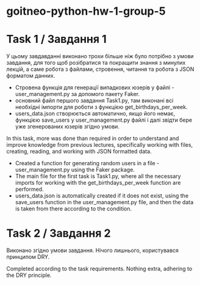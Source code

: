 # goitneo-python-hw-1-group-5

# Task 1 / Завдання 1

У цьому завдавданні виконано трохи більше ніж було потрібно з умови завдання, для того щоб розібратися та покращити знання з минулих лекцій, а саме робота з файлами, стровення, читання та робота з JSON форматом данних.

- Стровена функція для генерації випадкових юзерів у файлі - user_management.py за допомого пакету Faker.
- основний файл першого завдання Task1.py, там виконані всі необхідні імпорти для роботи з функцією get_birthdays_per_week.
- users_data.json створюється автоматично, якщо його немає, функцією save_users у user_management.py файлі і далі звідти бере уже згенерованих юзерів згідно умови.

In this task, more was done than required in order to understand and improve knowledge from previous lectures, specifically working with files, creating, reading, and working with JSON formatted data.

- Created a function for generating random users in a file - user_management.py using the Faker package.
- The main file for the first task is Task1.py, where all the necessary imports for working with the get_birthdays_per_week function are performed.
- users_data.json is automatically created if it does not exist, using the save_users function in the user_management.py file, and then the data is taken from there according to the condition.

# Task 2 / Завдання 2

Виконано згідно умови завдання. Нічого лишнього, користувався принципом DRY.

Completed according to the task requirements. Nothing extra, adhering to the DRY principle.
